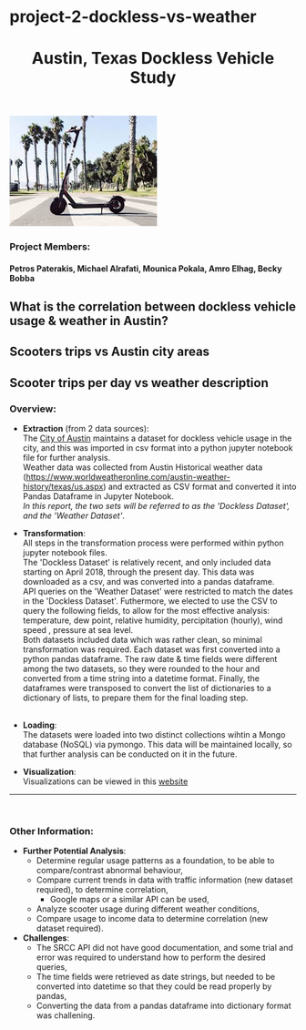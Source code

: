 # project-2-dockless-vs-weather
<h1 align=center> Austin, Texas Dockless Vehicle Study </h1> <br>

![Dockless Scooter](images.jpg) <br>

### Project Members:
#### Petros Paterakis, Michael Alrafati, Mounica Pokala, Amro Elhag, Becky Bobba

## What is the correlation between dockless vehicle usage & weather in Austin?             
## Scooters trips vs Austin city areas
## Scooter trips per day vs weather description


### Overview: 

* **Extraction** (from 2 data sources): <br>
	The [City of Austin](https://data.austintexas.gov/Transportation-and-Mobility/Dockless-Vehicle-Trips/7d8e-dm7r "City of Austin Dataset") maintains a dataset for dockless vehicle usage in the city, and this was imported in csv format into a python jupyter notebook file for further analysis.  
	Weather data was collected from Austin Historical weather data (https://www.worldweatheronline.com/austin-weather-history/texas/us.aspx) and extracted as CSV format and converted it into Pandas Dataframe in Jupyter Notebook.  
	*In this report, the two sets will be referred to as the 'Dockless Dataset', and the 'Weather Dataset'*. 
* **Transformation**: <br>
	All steps in the transformation process were performed within python jupyter notebook files.  
	The 'Dockless Dataset' is relatively recent, and only included data starting on April 2018, through the present day.  This data was downloaded as a csv, and was converted into a pandas dataframe.  
	API queries on the 'Weather Dataset' were restricted to match the dates in the 'Dockless Dataset'.  Futhermore, we elected to use the CSV to query the following fields, to allow for the most effective analysis: temperature, dew point, relative humidity, percipitation (hourly), wind speed , pressure at sea level.   
	Both datasets included data which was rather clean, so minimal transformation was required.  Each dataset was first converted into a python pandas dataframe.  The raw date & time fields were different among the two datasets, so they were rounded to the hour and converted from a time string into a datetime format. Finally, the dataframes were transposed to convert the list of dictionaries to a dictionary of lists, to prepare them for the final loading step.   
  <br>
* **Loading**: <br>
	The datasets were loaded into two distinct collections wihtin a Mongo database (NoSQL) via pymongo.  This data will be maintained locally, so that further analysis can be conducted on it in the future.  

* **Visualization**: <br>
Visualizations can be viewed in this [website](Scooter_visualization/templates/index.html)

	
<hr><br>

### Other Information: <br>

* **Further Potential Analysis**:
	- Determine regular usage patterns as a foundation, to be able to compare/contrast abnormal behaviour,
	- Compare current trends in data with traffic information (new dataset required), to determine correlation,
		- Google maps or a similar API can be used,
	- Analyze scooter usage during different weather conditions,
	- Compare usage to income data to determine correlation (new dataset required).
* **Challenges**:
	- The SRCC API did not have good documentation, and some trial and error was required to understand how to perform the desired queries, 
	- The time fields were retrieved as date strings, but needed to be converted into datetime so that they could be read properly by pandas,  
	- Converting the data from a pandas dataframe into dictionary format was challening.
